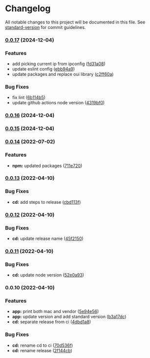 # Changelog

All notable changes to this project will be documented in this file. See [standard-version](https://github.com/conventional-changelog/standard-version) for commit guidelines.

### [0.0.17](https://github.com/mrako/find-local-ips/compare/v0.0.14...v0.0.17) (2024-12-04)


### Features

* add picking current ip from ipconfig ([fd31a08](https://github.com/mrako/find-local-ips/commit/fd31a08b96c52f06744440415390020596d3b2b3))
* update eslint config ([ebb94a9](https://github.com/mrako/find-local-ips/commit/ebb94a90b614bab749c3d33921d6bd4cded5c0a3))
* update packages and replace oui library ([c2ff60a](https://github.com/mrako/find-local-ips/commit/c2ff60abc0673946f549e4143b461fb2bf15d97b))


### Bug Fixes

* fix lint ([6b114b5](https://github.com/mrako/find-local-ips/commit/6b114b50e0c52c51a9cc7228ad1a18bf0da2ec81))
* update github actions node version ([4319bf0](https://github.com/mrako/find-local-ips/commit/4319bf0ffe307e75f0904293c49b98cfd53b98d2))

### [0.0.16](https://github.com/mrako/find-local-ips/compare/v0.0.15...v0.0.16) (2024-12-04)

### [0.0.15](https://github.com/mrako/find-local-ips/compare/v0.0.14...v0.0.15) (2024-12-04)

### [0.0.14](https://github.com/mrako/find-local-ips/compare/v0.0.13...v0.0.14) (2022-07-02)


### Features

* **npm:** updated packages ([711e720](https://github.com/mrako/find-local-ips/commit/711e7209721f2d8f62dad14995e6e3aa1bfcb8bb))

### [0.0.13](https://github.com/mrako/find-local-ips/compare/v0.0.12...v0.0.13) (2022-04-10)


### Bug Fixes

* **cd:** add steps to release ([cbd113f](https://github.com/mrako/find-local-ips/commit/cbd113f71de8b8d1d75af4f142abf5613a887b21))

### [0.0.12](https://github.com/mrako/find-local-ips/compare/v0.0.11...v0.0.12) (2022-04-10)


### Bug Fixes

* **cd:** update release name ([45f2150](https://github.com/mrako/find-local-ips/commit/45f21506ca879aaae51b94df6785d8dfabcedac8))

### [0.0.11](https://github.com/mrako/find-local-ips/compare/v0.0.10...v0.0.11) (2022-04-10)


### Bug Fixes

* **cd:** update node version ([52e0a93](https://github.com/mrako/find-local-ips/commit/52e0a93ffd1a778bbaa256e5ecf7a85786110e12))

### 0.0.10 (2022-04-10)


### Features

* **app:** print both mac and vendor ([5e94e56](https://github.com/mrako/find-local-ips/commit/5e94e56273d03e780ac269c9b46858d934b85c9a))
* **app:** update version and add standard version ([b3a17dc](https://github.com/mrako/find-local-ips/commit/b3a17dcd4500be8273435bb95b30e6178ea32880))
* **cd:** separate release from ci ([4dbd1a8](https://github.com/mrako/find-local-ips/commit/4dbd1a86f250d77c78e6c712cf2be439e0175d12))


### Bug Fixes

* **cd:** rename cd to ci ([70d536f](https://github.com/mrako/find-local-ips/commit/70d536f1f5075964f8115842351133644263fbdf))
* **cd:** rename release ([2f144cb](https://github.com/mrako/find-local-ips/commit/2f144cb2ae10ef638846f37449e250da828bf41f))
